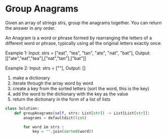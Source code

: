 # Group Anagrams

Given an array of strings strs, group the anagrams together. You can return the answer in any order.

An Anagram is a word or phrase formed by rearranging the letters of a different word or phrase, typically using all the original letters exactly once.

Example 1: Input: strs = ["eat", "tea", "tan", "ate", "nat", "bat"], Output: [["ate","eat","tea"],["nat","tan"],["bat"]]

Example 2: Input: strs = [""], Output: []

1. make a dictionary
2. iterate through the array word by word
3. create a key from the sorted letters (sort the word, this is the key)
4. add the word to the dictionary with the key as the value
5. return the dictionary in the form of a list of lists

```py
class Solution:
    def groupAnagrams(self, strs: List[str]) -> List[List[str]]:
        anagrams = defaultdict(list)

        for word in strs :
            key = "".join(sorted(word))
```

